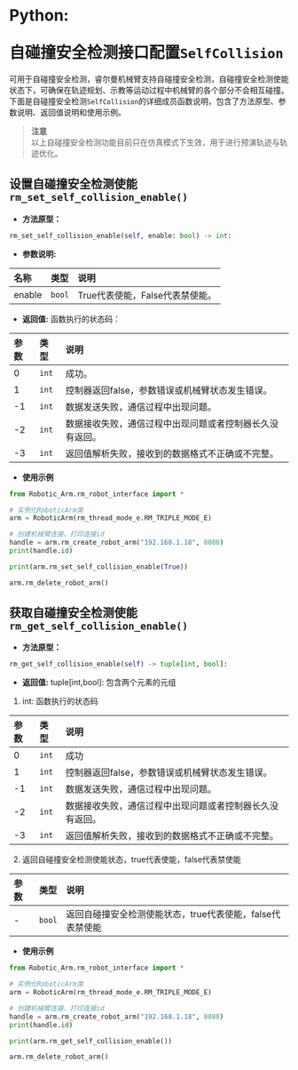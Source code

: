 # <p class="hidden">Python: </p>自碰撞安全检测接口配置`SelfCollision`

可用于自碰撞安全检测，睿尔曼机械臂支持自碰撞安全检测，自碰撞安全检测使能状态下，可确保在轨迹规划、示教等运动过程中机械臂的各个部分不会相互碰撞。下面是自碰撞安全检测`SelfCollision`的详细成员函数说明，包含了方法原型、参数说明、返回值说明和使用示例。

> **注意**</br>以上自碰撞安全检测功能目前只在仿真模式下生效，用于进行预演轨迹与轨迹优化。

## 设置自碰撞安全检测使能`rm_set_self_collision_enable()`

- **方法原型：**

```python
rm_set_self_collision_enable(self, enable: bool) -> int:
```

- **参数说明:**

| 名称        | 类型    | 说明                                   |
| :-------- | :---- | :----------------------------------- |
| enable      | `bool` | True代表使能，False代表禁使能。                    |

- **返回值:**
函数执行的状态码：

|   参数    |  类型   |   说明    |
| :--- | :--- | :---|
|   0  |    `int`   |    成功。    |
|   1  |    `int`   |   控制器返回false，参数错误或机械臂状态发生错误。    |
|  -1  |    `int`   |   数据发送失败，通信过程中出现问题。    |
|  -2  |    `int`   |   数据接收失败，通信过程中出现问题或者控制器长久没有返回。    |
|  -3  |    `int`   |   返回值解析失败，接收到的数据格式不正确或不完整。   |

- **使用示例**
  
```python
from Robotic_Arm.rm_robot_interface import *

# 实例化RoboticArm类
arm = RoboticArm(rm_thread_mode_e.RM_TRIPLE_MODE_E)

# 创建机械臂连接，打印连接id
handle = arm.rm_create_robot_arm("192.168.1.18", 8080)
print(handle.id)

print(arm.rm_set_self_collision_enable(True))

arm.rm_delete_robot_arm()
```

## 获取自碰撞安全检测使能`rm_get_self_collision_enable()`

- **方法原型：**

```python
rm_get_self_collision_enable(self) -> tuple[int, bool]:
```

- **返回值:** 
tuple[int,bool]: 包含两个元素的元组

1. int: 函数执行的状态码

|   参数    |  类型   |   说明    |
| :--- | :--- | :---|
|   0  |    `int`   |    成功    |
|   1  |    `int`   |   控制器返回false，参数错误或机械臂状态发生错误。    |
|  -1  |    `int`   |   数据发送失败，通信过程中出现问题。    |
|  -2  |    `int`   |   数据接收失败，通信过程中出现问题或者控制器长久没有返回。    |
|  -3  |    `int`   |   返回值解析失败，接收到的数据格式不正确或不完整。   |

2. 返回自碰撞安全检测使能状态，true代表使能，false代表禁使能

| 参数        | 类型    | 说明                                   |
| :-------- | :---- | :----------------------------------- |
| -      | `bool` | 返回自碰撞安全检测使能状态，true代表使能，false代表禁使能   |

- **使用示例**
  
```python
from Robotic_Arm.rm_robot_interface import *

# 实例化RoboticArm类
arm = RoboticArm(rm_thread_mode_e.RM_TRIPLE_MODE_E)

# 创建机械臂连接，打印连接id
handle = arm.rm_create_robot_arm("192.168.1.18", 8080)
print(handle.id)

print(arm.rm_get_self_collision_enable())

arm.rm_delete_robot_arm()
```

